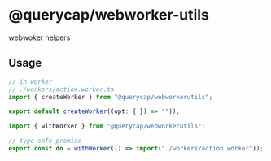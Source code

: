 # @querycap/webworker-utils

webwoker helpers

## Usage

```typescript
// in worker
// ./workers/action.worker.ts
import { createWorker } from "@querycap/webworkerutils";

export default createWorker((opt: { }) => ""));
```

```typescript
import { withWorker } from "@querycap/webworkerutils";

// type safe promise
export const do = withWorker(() => import("./workers/action.worker"));
```
